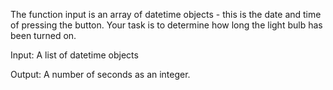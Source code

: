The function input is an array of datetime objects - this is the date and time of pressing the button. Your task is to determine how long the light bulb has been turned on.

Input: A list of datetime objects

Output: A number of seconds as an integer.

